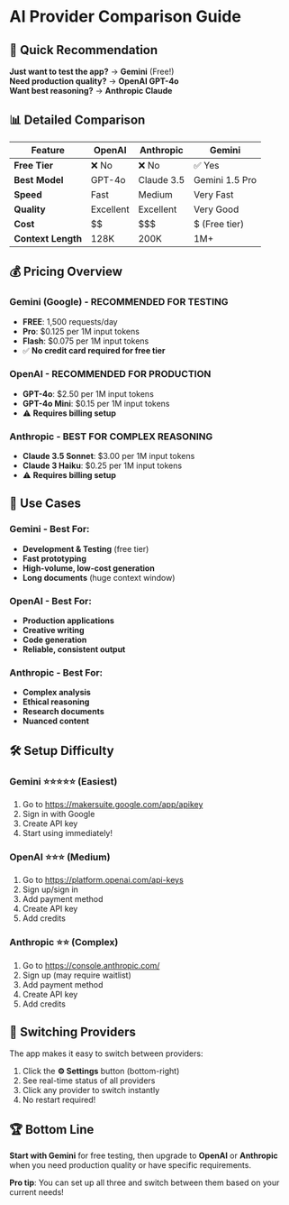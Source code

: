 # AI Provider Comparison Guide

## 🚀 Quick Recommendation

**Just want to test the app?** → **Gemini** (Free!)  
**Need production quality?** → **OpenAI GPT-4o**  
**Want best reasoning?** → **Anthropic Claude**

## 📊 Detailed Comparison

| Feature | OpenAI | Anthropic | Gemini |
|---------|--------|-----------|--------|
| **Free Tier** | ❌ No | ❌ No | ✅ Yes |
| **Best Model** | GPT-4o | Claude 3.5 | Gemini 1.5 Pro |
| **Speed** | Fast | Medium | Very Fast |
| **Quality** | Excellent | Excellent | Very Good |
| **Cost** | $$ | $$$ | $ (Free tier) |
| **Context Length** | 128K | 200K | 1M+ |

## 💰 Pricing Overview

### Gemini (Google) - **RECOMMENDED FOR TESTING**
- **FREE**: 1,500 requests/day
- **Pro**: $0.125 per 1M input tokens
- **Flash**: $0.075 per 1M input tokens
- ✅ **No credit card required for free tier**

### OpenAI - **RECOMMENDED FOR PRODUCTION**
- **GPT-4o**: $2.50 per 1M input tokens
- **GPT-4o Mini**: $0.15 per 1M input tokens
- ⚠️ **Requires billing setup**

### Anthropic - **BEST FOR COMPLEX REASONING**
- **Claude 3.5 Sonnet**: $3.00 per 1M input tokens
- **Claude 3 Haiku**: $0.25 per 1M input tokens
- ⚠️ **Requires billing setup**

## 🎯 Use Cases

### Gemini - Best For:
- **Development & Testing** (free tier)
- **Fast prototyping**
- **High-volume, low-cost generation**
- **Long documents** (huge context window)

### OpenAI - Best For:
- **Production applications**
- **Creative writing**
- **Code generation**
- **Reliable, consistent output**

### Anthropic - Best For:
- **Complex analysis**
- **Ethical reasoning**
- **Research documents**
- **Nuanced content**

## 🛠️ Setup Difficulty

### Gemini ⭐⭐⭐⭐⭐ (Easiest)
1. Go to https://makersuite.google.com/app/apikey
2. Sign in with Google
3. Create API key
4. Start using immediately!

### OpenAI ⭐⭐⭐ (Medium)
1. Go to https://platform.openai.com/api-keys
2. Sign up/sign in
3. Add payment method
4. Create API key
5. Add credits

### Anthropic ⭐⭐ (Complex)
1. Go to https://console.anthropic.com/
2. Sign up (may require waitlist)
3. Add payment method
4. Create API key
5. Add credits

## 🔄 Switching Providers

The app makes it easy to switch between providers:

1. Click the **⚙️ Settings** button (bottom-right)
2. See real-time status of all providers
3. Click any provider to switch instantly
4. No restart required!

## 🏆 **Bottom Line**

**Start with Gemini** for free testing, then upgrade to **OpenAI** or **Anthropic** when you need production quality or have specific requirements.

**Pro tip**: You can set up all three and switch between them based on your current needs!
